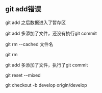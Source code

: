 ## git add错误

git add 之后数据进入了暂存区

git add 多添加了文件，还没有执行git commit 

git rm --cached 文件名

git rm

git add 多添加了文件，执行了git commit 

git reset  --mixed





git checkout -b  develop origin/develop